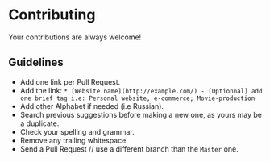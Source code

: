 # Contributing

Your contributions are always welcome!

## Guidelines

* Add one link per Pull Request.
* Add the link: `* [Website name](http://example.com/) - [Optionnal] add one brief tag i.e: Personal website, e-commerce; Movie-production`
* Add other Alphabet if needed (i.e Russian).
* Search previous suggestions before making a new one, as yours may be a duplicate.
* Check your spelling and grammar.
* Remove any trailing whitespace.
* Send a Pull Request // use a different branch than the `Master` one.